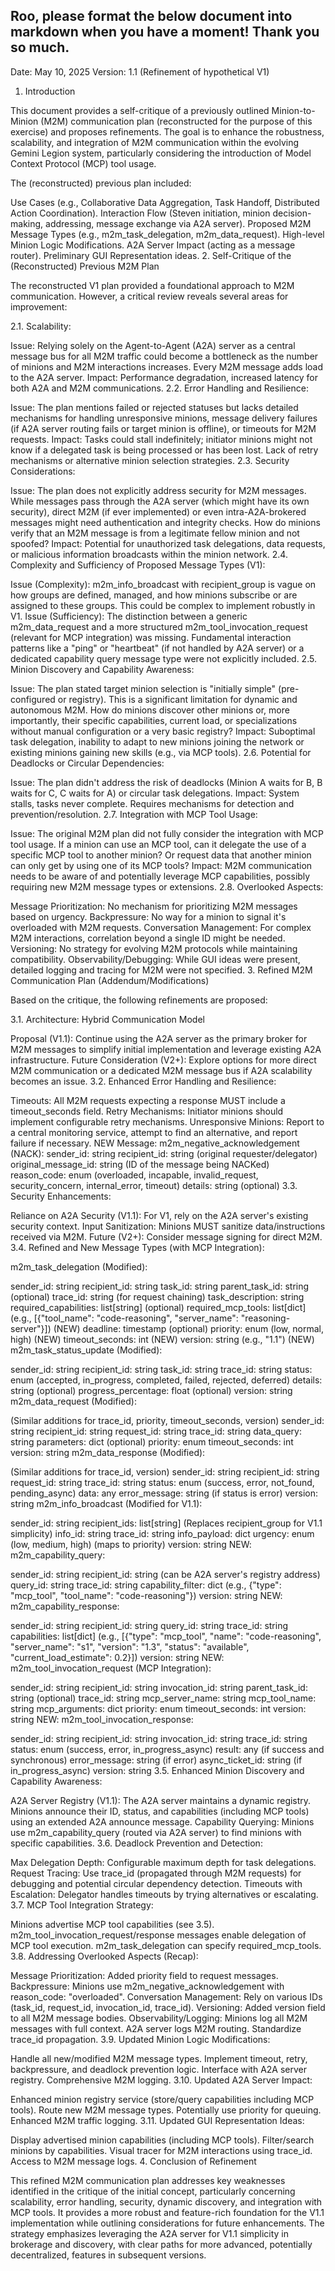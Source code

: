 ## Roo, please format the below document into markdown when you have a moment! Thank you so much.
Date: May 10, 2025
Version: 1.1 (Refinement of hypothetical V1)

1. Introduction

This document provides a self-critique of a previously outlined Minion-to-Minion (M2M) communication plan (reconstructed for the purpose of this exercise) and proposes refinements. The goal is to enhance the robustness, scalability, and integration of M2M communication within the evolving Gemini Legion system, particularly considering the introduction of Model Context Protocol (MCP) tool usage.

The (reconstructed) previous plan included:

Use Cases (e.g., Collaborative Data Aggregation, Task Handoff, Distributed Action Coordination).
Interaction Flow (Steven initiation, minion decision-making, addressing, message exchange via A2A server).
Proposed M2M Message Types (e.g., m2m_task_delegation, m2m_data_request).
High-level Minion Logic Modifications.
A2A Server Impact (acting as a message router).
Preliminary GUI Representation ideas.
2. Self-Critique of the (Reconstructed) Previous M2M Plan

The reconstructed V1 plan provided a foundational approach to M2M communication. However, a critical review reveals several areas for improvement:

2.1. Scalability:

Issue: Relying solely on the Agent-to-Agent (A2A) server as a central message bus for all M2M traffic could become a bottleneck as the number of minions and M2M interactions increases. Every M2M message adds load to the A2A server.
Impact: Performance degradation, increased latency for both A2A and M2M communications.
2.2. Error Handling and Resilience:

Issue: The plan mentions failed or rejected statuses but lacks detailed mechanisms for handling unresponsive minions, message delivery failures (if A2A server routing fails or target minion is offline), or timeouts for M2M requests.
Impact: Tasks could stall indefinitely; initiator minions might not know if a delegated task is being processed or has been lost. Lack of retry mechanisms or alternative minion selection strategies.
2.3. Security Considerations:

Issue: The plan does not explicitly address security for M2M messages. While messages pass through the A2A server (which might have its own security), direct M2M (if ever implemented) or even intra-A2A-brokered messages might need authentication and integrity checks. How do minions verify that an M2M message is from a legitimate fellow minion and not spoofed?
Impact: Potential for unauthorized task delegations, data requests, or malicious information broadcasts within the minion network.
2.4. Complexity and Sufficiency of Proposed Message Types (V1):

Issue (Complexity):
m2m_info_broadcast with recipient_group is vague on how groups are defined, managed, and how minions subscribe or are assigned to these groups. This could be complex to implement robustly in V1.
Issue (Sufficiency):
The distinction between a generic m2m_data_request and a more structured m2m_tool_invocation_request (relevant for MCP integration) was missing.
Fundamental interaction patterns like a "ping" or "heartbeat" (if not handled by A2A server) or a dedicated capability query message type were not explicitly included.
2.5. Minion Discovery and Capability Awareness:

Issue: The plan stated target minion selection is "initially simple" (pre-configured or registry). This is a significant limitation for dynamic and autonomous M2M. How do minions discover other minions or, more importantly, their specific capabilities, current load, or specializations without manual configuration or a very basic registry?
Impact: Suboptimal task delegation, inability to adapt to new minions joining the network or existing minions gaining new skills (e.g., via MCP tools).
2.6. Potential for Deadlocks or Circular Dependencies:

Issue: The plan didn't address the risk of deadlocks (Minion A waits for B, B waits for C, C waits for A) or circular task delegations.
Impact: System stalls, tasks never complete. Requires mechanisms for detection and prevention/resolution.
2.7. Integration with MCP Tool Usage:

Issue: The original M2M plan did not fully consider the integration with MCP tool usage. If a minion can use an MCP tool, can it delegate the use of a specific MCP tool to another minion? Or request data that another minion can only get by using one of its MCP tools?
Impact: M2M communication needs to be aware of and potentially leverage MCP capabilities, possibly requiring new M2M message types or extensions.
2.8. Overlooked Aspects:

Message Prioritization: No mechanism for prioritizing M2M messages based on urgency.
Backpressure: No way for a minion to signal it's overloaded with M2M requests.
Conversation Management: For complex M2M interactions, correlation beyond a single ID might be needed.
Versioning: No strategy for evolving M2M protocols while maintaining compatibility.
Observability/Debugging: While GUI ideas were present, detailed logging and tracing for M2M were not specified.
3. Refined M2M Communication Plan (Addendum/Modifications)

Based on the critique, the following refinements are proposed:

3.1. Architecture: Hybrid Communication Model

Proposal (V1.1): Continue using the A2A server as the primary broker for M2M messages to simplify initial implementation and leverage existing A2A infrastructure.
Future Consideration (V2+): Explore options for more direct M2M communication or a dedicated M2M message bus if A2A scalability becomes an issue.
3.2. Enhanced Error Handling and Resilience:

Timeouts: All M2M requests expecting a response MUST include a timeout_seconds field.
Retry Mechanisms: Initiator minions should implement configurable retry mechanisms.
Unresponsive Minions: Report to a central monitoring service, attempt to find an alternative, and report failure if necessary.
NEW Message: m2m_negative_acknowledgement (NACK):
sender_id: string
recipient_id: string (original requester/delegator)
original_message_id: string (ID of the message being NACKed)
reason_code: enum (overloaded, incapable, invalid_request, security_concern, internal_error, timeout)
details: string (optional)
3.3. Security Enhancements:

Reliance on A2A Security (V1.1): For V1, rely on the A2A server's existing security context.
Input Sanitization: Minions MUST sanitize data/instructions received via M2M.
Future (V2+): Consider message signing for direct M2M.
3.4. Refined and New Message Types (with MCP Integration):

m2m_task_delegation (Modified):

sender_id: string
recipient_id: string
task_id: string
parent_task_id: string (optional)
trace_id: string (for request chaining)
task_description: string
required_capabilities: list[string] (optional)
required_mcp_tools: list[dict] (e.g., [{"tool_name": "code-reasoning", "server_name": "reasoning-server"}]) (NEW)
deadline: timestamp (optional)
priority: enum (low, normal, high) (NEW)
timeout_seconds: int (NEW)
version: string (e.g., "1.1") (NEW)
m2m_task_status_update (Modified):

sender_id: string
recipient_id: string
task_id: string
trace_id: string
status: enum (accepted, in_progress, completed, failed, rejected, deferred)
details: string (optional)
progress_percentage: float (optional)
version: string
m2m_data_request (Modified):

(Similar additions for trace_id, priority, timeout_seconds, version)
sender_id: string
recipient_id: string
request_id: string
trace_id: string
data_query: string
parameters: dict (optional)
priority: enum
timeout_seconds: int
version: string
m2m_data_response (Modified):

(Similar additions for trace_id, version)
sender_id: string
recipient_id: string
request_id: string
trace_id: string
status: enum (success, error, not_found, pending_async)
data: any
error_message: string (if status is error)
version: string
m2m_info_broadcast (Modified for V1.1):

sender_id: string
recipient_ids: list[string] (Replaces recipient_group for V1.1 simplicity)
info_id: string
trace_id: string
info_payload: dict
urgency: enum (low, medium, high) (maps to priority)
version: string
NEW: m2m_capability_query:

sender_id: string
recipient_id: string (can be A2A server's registry address)
query_id: string
trace_id: string
capability_filter: dict (e.g., {"type": "mcp_tool", "tool_name": "code-reasoning"})
version: string
NEW: m2m_capability_response:

sender_id: string
recipient_id: string
query_id: string
trace_id: string
capabilities: list[dict] (e.g., [{"type": "mcp_tool", "name": "code-reasoning", "server_name": "s1", "version": "1.3", "status": "available", "current_load_estimate": 0.2}])
version: string
NEW: m2m_tool_invocation_request (MCP Integration):

sender_id: string
recipient_id: string
invocation_id: string
parent_task_id: string (optional)
trace_id: string
mcp_server_name: string
mcp_tool_name: string
mcp_arguments: dict
priority: enum
timeout_seconds: int
version: string
NEW: m2m_tool_invocation_response:

sender_id: string
recipient_id: string
invocation_id: string
trace_id: string
status: enum (success, error, in_progress_async)
result: any (if success and synchronous)
error_message: string (if error)
async_ticket_id: string (if in_progress_async)
version: string
3.5. Enhanced Minion Discovery and Capability Awareness:

A2A Server Registry (V1.1): The A2A server maintains a dynamic registry. Minions announce their ID, status, and capabilities (including MCP tools) using an extended A2A announce message.
Capability Querying: Minions use m2m_capability_query (routed via A2A server) to find minions with specific capabilities.
3.6. Deadlock Prevention and Detection:

Max Delegation Depth: Configurable maximum depth for task delegations.
Request Tracing: Use trace_id (propagated through M2M requests) for debugging and potential circular dependency detection.
Timeouts with Escalation: Delegator handles timeouts by trying alternatives or escalating.
3.7. MCP Tool Integration Strategy:

Minions advertise MCP tool capabilities (see 3.5).
m2m_tool_invocation_request/response messages enable delegation of MCP tool execution.
m2m_task_delegation can specify required_mcp_tools.
3.8. Addressing Overlooked Aspects (Recap):

Message Prioritization: Added priority field to request messages.
Backpressure: Minions use m2m_negative_acknowledgement with reason_code: "overloaded".
Conversation Management: Rely on various IDs (task_id, request_id, invocation_id, trace_id).
Versioning: Added version field to all M2M message bodies.
Observability/Logging:
Minions log all M2M messages with full context.
A2A server logs M2M routing.
Standardize trace_id propagation.
3.9. Updated Minion Logic Modifications:

Handle all new/modified M2M message types.
Implement timeout, retry, backpressure, and deadlock prevention logic.
Interface with A2A server registry.
Comprehensive M2M logging.
3.10. Updated A2A Server Impact:

Enhanced minion registry service (store/query capabilities including MCP tools).
Route new M2M message types.
Potentially use priority for queuing.
Enhanced M2M traffic logging.
3.11. Updated GUI Representation Ideas:

Display advertised minion capabilities (including MCP tools).
Filter/search minions by capabilities.
Visual tracer for M2M interactions using trace_id.
Access to M2M message logs.
4. Conclusion of Refinement

This refined M2M communication plan addresses key weaknesses identified in the critique of the initial concept, particularly concerning scalability, error handling, security, dynamic discovery, and integration with MCP tools. It provides a more robust and feature-rich foundation for the V1.1 implementation while outlining considerations for future enhancements. The strategy emphasizes leveraging the A2A server for V1.1 simplicity in brokerage and discovery, with clear paths for more advanced, potentially decentralized, features in subsequent versions.